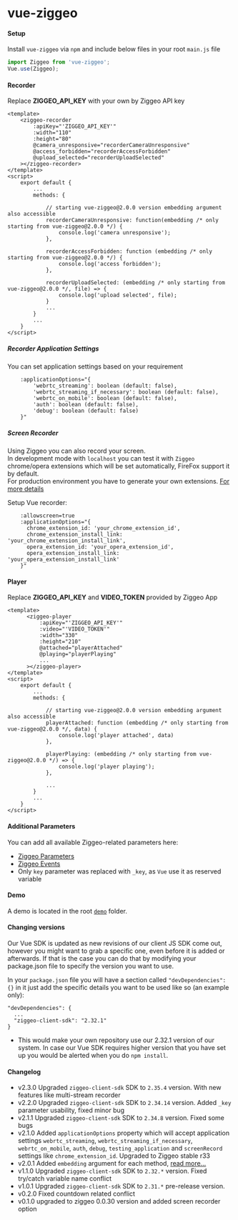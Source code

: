 # vue-ziggeo

#### Setup
Install `vue-ziggeo` via `npm` and include below files in your root `main.js` file
```js
import Ziggeo from 'vue-ziggeo';
Vue.use(Ziggeo);

```

#### Recorder
Replace __ZIGGEO_API_KEY__ with your own by Ziggeo API key
```vue
<template>
    <ziggeo-recorder
        :apiKey="'ZIGGEO_API_KEY'"
        :width="110"
        :height="80"
        @camera_unresponsive="recorderCameraUnresponsive"
        @access_forbidden="recorderAccessForbidden"
        @upload_selected="recorderUploadSelected"
    ></ziggeo-recorder>
</template>
<script>
    export default {
        ...
        methods: {

            // starting vue-ziggeo@2.0.0 version embedding argument also accessible
            recorderCameraUnresponsive: function(embedding /* only starting from vue-ziggeo@2.0.0 */) {
                console.log('camera unresponsive');
            },

            recorderAccessForbidden: function (embedding /* only starting from vue-ziggeo@2.0.0 */) {
                console.log('access forbidden');
            },

            recorderUploadSelected: (embedding /* only starting from vue-ziggeo@2.0.0 */, file) => {
                console.log('upload selected', file);
            }
            ...
        }
        ...
    }
</script>
```

##### Recorder Application Settings
You can set application settings based on your requirement
```vue
    :applicationOptions="{ 
        'webrtc_streaming': boolean (default: false),
        'webrtc_streaming_if_necessary': boolean (default: false),
        'webrtc_on_mobile': boolean (default: false),
        'auth': boolean (default: false),
        'debug': boolean (default: false)
    }"
```


##### Screen Recorder
Using Ziggeo you can also record your screen. <br/>
In development mode with `localhost` you can test it with `Ziggeo` chrome/opera extensions which will be set automatically, FireFox support it by default. <br/>
For production environment you have to generate your own extensions. [For more details](https://ziggeo.com/features/screen-recording) <br/>

Setup Vue recorder:
```vue
    :allowscreen=true
    :applicationOptions="{
      chrome_extension_id: 'your_chrome_extension_id',
      chrome_extension_install_link: 'your_chrome_extension_install_link',
      opera_extension_id: 'your_opera_extension_id',
      opera_extension_install_link: 'your_opera_extension_install_link'
    }"
```

#### Player
Replace __ZIGGEO_API_KEY__ and __VIDEO_TOKEN__ provided by Ziggeo App
```vue
<template>
      <ziggeo-player
          :apiKey="'ZIGGEO_API_KEY'"
          :video="'VIDEO_TOKEN'"
          :width="330"
          :height="210"
          @attached="playerAttached"
          @playing="playerPlaying"
          ...
      ></ziggeo-player>
</template>
<script>
    export default {
        ...
        methods: {

            // starting vue-ziggeo@2.0.0 version embedding argument also accessible
            playerAttached: function (embedding /* only starting from vue-ziggeo@2.0.0 */, data) {
                console.log('player attached', data)
            },

            playerPlaying: (embedding /* only starting from vue-ziggeo@2.0.0 */) => {
                console.log('player playing');
            },

            ...
        }
        ...
    }
</script>
```

#### Additional Parameters

You can add all available Ziggeo-related parameters here:
- [Ziggeo Parameters](https://ziggeo.com/docs/sdks/javascript/browser-integration/parameters)
- [Ziggeo Events](https://ziggeo.com/docs/sdks/javascript/browser-interaction/events)
- Only `key` parameter was replaced with `_key`, as `Vue` use it as reserved variable


#### Demo
A demo is located in the root [`demo`](https://github.com/Ziggeo/vue-ziggeo/tree/master/demo) folder.

#### Changing versions
Our Vue SDK is updated as new revisions of our client JS SDK come out, however you might want to grab a specific one, even before it is added or afterwards. If that is the case you can do that by modifying your package.json file to specify the version you want to use.

In your `package.json` file you will have a section called `"devDependencies": {}` in it just add the specific details you want to be used like so (an example only):
```
"devDependencies": {
  ...
  "ziggeo-client-sdk": "2.32.1"
}
```
* This would make your own repository use our 2.32.1 version of our system. In case our Vue SDK requires higher version that you have set up you would be alerted when you do `npm install`.

#### Changelog
- v2.3.0 Upgraded `ziggeo-client-sdk` SDK to `2.35.4` version. With new features like multi-stream recorder
- v2.2.0 Upgraded `ziggeo-client-sdk` SDK to `2.34.14` version. Added `_key` parameter usability, fixed minor bug
- v2.1.1 Upgraded `ziggeo-client-sdk` SDK to `2.34.8` version. Fixed some bugs
- v2.1.0 Added `applicationOptions` property which will accept application settings `webrtc_streaming`, `webrtc_streaming_if_necessary`, `webrtc_on_mobile`, `auth`, `debug`, `testing_application` and `screenRecord` settings like `chrome_extension_id`. Upgraded to Ziggeo stable r33
- v2.0.1 Added `embedding` argument for each method, [read more...](https://ziggeo.com/docs/sdks/javascript/browser-interaction/application-embedding-events#javascript-revision=stable)
- v1.1.0 Upgraded `ziggeo-client-sdk` SDK to `2.32.*` version. Fixed try/catch variable name conflict
- v1.0.1 Upgraded `ziggeo-client-sdk` SDK to `2.31.*` pre-release version.
- v0.2.0 Fixed countdown related conflict
- v0.1.0 upgraded to ziggeo 0.0.30 version and added screen recorder option
